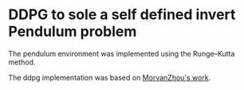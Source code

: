 # DDPG to sole a self defined invert Pendulum problem

The pendulum environment was implemented using the Runge–Kutta method.

The ddpg implementation was based on [MorvanZhou's work](https://github.com/MorvanZhou/Reinforcement-learning-with-tensorflow/blob/master/contents/9_Deep_Deterministic_Policy_Gradient_DDPG/DDPG_update.py). 
